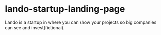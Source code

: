 # lando-startup-landing-page
Lando is a startup in where you can show your projects so big companies can see and invest(fictional).
